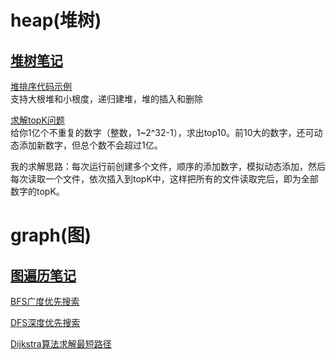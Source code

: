 
# heap(堆树)
## [堆树笔记](./Heap.md)

[堆排序代码示例](src/com/zxj/heap/HeapSort.java)<br>
支持大根堆和小根度，递归建堆，堆的插入和删除

[求解topK问题](src/com/zxj/heap/TopK.java)<br>
给你1亿个不重复的数字（整数，1~2^32-1），求出top10。前10大的数字，还可动态添加新数字，但总个数不会超过1亿。

我的求解思路：每次运行前创建多个文件，顺序的添加数字，模拟动态添加，然后每次读取一个文件，依次插入到topK中，这样把所有的文件读取完后，即为全部数字的topK。

# graph(图)
## [图遍历笔记](./Graph.md)

[BFS广度优先搜索](src/com/zxj/graph/BFS.java)

[DFS深度优先搜索](src/com/zxj/graph/DFS.java)

[Dijkstra算法求解最短路径](src/com/zxj/graph/Dijkstra.java)